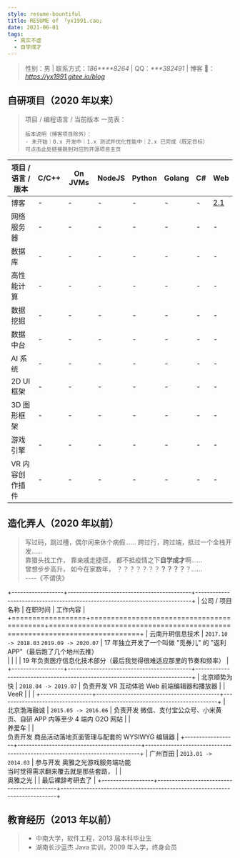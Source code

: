 ```yaml
---
style: resume-bountiful
title: RESUME of 「yx1991.cao」
date: 2021-06-01
tags:
  - 真实不虚
  - 自学成才
---
```


> 性别：男 | 联系方式：_186****8264_ | QQ：_***382491_ | 博客 🔗：_<https://yx1991.gitee.io/blog>_

## 自研项目（2020 年以来）



> 项目 / 编程语言 / 当前版本 一览表：
>
> ```
> 版本说明（博客项目除外）：
> - 未开始｜0.x 开发中｜1.x 测试并优化性能中｜2.x 已完成（既定目标）
> 可点击此处链接跳到对应的开源项目主页
> ```

<div class="projects">
<style>
@media all and (min-width: 1080px) {
  .markdown-body .projects + table th { width: calc((100 * var(--mdvw) - 15em) / 7); }
  .markdown-body .projects + table th:first-of-type { width: 15em; }
}
</style>
</div>

| 项目 / 语言 / 版本 | C/C++ | On JVMs | NodeJS | Python | Golang | C#  | Web              |
| ------------------ | ----- | ------- | ------ | ------ | ------ | --- | ---------------- |
| 博客               | -     | -       | -      | -      | -      | -   | [2.1](proj:blog) |
| 网络服务器         | -     | -       | -      | -      | -      | -   | -                |
| 数据库             | -     | -       | -      | -      | -      | -   | -                |
| 高性能计算         | -     | -       | -      | -      | -      | -   | -                |
| 数据挖掘           | -     | -       | -      | -      | -      | -   | -                |
| 数据中台           | -     | -       | -      | -      | -      | -   | -                |
| AI 系统            | -     | -       | -      | -      | -      | -   | -                |
| 2D UI 框架         | -     | -       | -      | -      | -      | -   | -                |
| 3D 图形框架        | -     | -       | -      | -      | -      | -   | -                |
| 游戏引擎           | -     | -       | -      | -      | -      | -   | -                |
| VR 内容创作插件    | -     | -       | -      | -      | -      | -   | -                |

## 造化弄人（2020 年以前）

> 写过码，跳过槽，偶尔闲来休个病假...... 跨过行，跨过端，抵过一个全栈开发......<br>
> 靠猎头找工作， 靠亲戚走捷径， 都不抵疫情之下**自学成才**啊......<br>
> 曾想步步高升， 如今在家数年， ？？？？？？？**？？？？**？......<br>
> ----《不谓侠》

<div class="experiences">
<style>
@media only screen and (min-width: 1080px) {
  .markdown-body .experiences + table th:nth-of-type(1) { width: 16%; }
  .markdown-body .experiences + table th:nth-of-type(2) { width: 1%; }
}
</style>
</div>

+------------------+-------------------------------------------+----------------------------------------------------------------------------+
| 公司 / 项目 名称 | 在职时间                                  | 工作内容                                                                   |
+==================+===========================================+============================================================================+
| 云南升玥信息技术 | `2017.10 -> 2018.03` `2019.09 -> 2020.07` | 17 年独立开发了一个叫做 "觅券儿" 的 "返利 APP"（最后跑了几个地州去推）<br> |
|                  |                                           | 19 年负责医疗信息化技术部分（最后我觉得很难适应那里的节奏和频率）          |
+------------------+-------------------------------------------+----------------------------------------------------------------------------+
| 北京顺势为快     | `2018.04 -> 2019.07`                      | 负责开发 VR 互动体验 Web 前端编辑器和播放器                                |
| <br> VeeR        |                                           |                                                                            |
+------------------+-------------------------------------------+----------------------------------------------------------------------------+
| 北京渤海融诚     | `2015.05 -> 2016.06`                      | 负责开发 微信、支付宝公众号、小米黄页、自研 APP 内等至少 4 端内 O2O 网站   |
| <br> 养爱车      |                                           | <br> 负责开发 商品活动落地页面管理与配套的 WYSIWYG 编辑器                  |
+------------------+-------------------------------------------+----------------------------------------------------------------------------+
| 广州百田         | `2013.01 -> 2014.03`                      | 参与开发 奥雅之光游戏服务端功能 <br> 当时觉得需求翻来覆去就是那些套路，    |
| <br> 奥雅之光    |                                           | 最后裸辞考研去了                                                           |
+------------------+-------------------------------------------+----------------------------------------------------------------------------+

## 教育经历（2013 年以前）

> - 中南大学，软件工程，2013 届本科毕业生
> - 湖南长沙蓝杰 Java 实训，2009 年入学，终身会员
